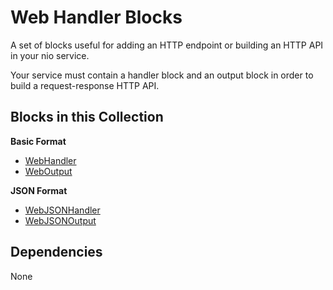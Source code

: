 Web Handler Blocks
==========
A set of blocks useful for adding an HTTP endpoint or building an HTTP API in your nio service.

Your service must contain a handler block and an output block in order to build a request-response HTTP API.

Blocks in this Collection
-------------------------

**Basic Format**
 - [WebHandler](docs/web_handler.md)
 - [WebOutput](docs/web_output.md)

**JSON Format**
 - [WebJSONHandler](docs/web_handler.md)
 - [WebJSONOutput](docs/web_output.md)


Dependencies
------------

None
